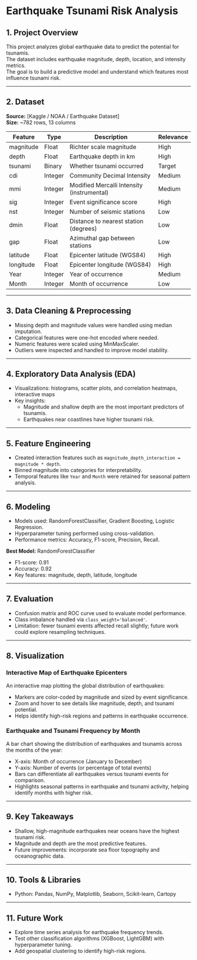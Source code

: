 # Earthquake Tsunami Risk Analysis

## 1. Project Overview
This project analyzes global earthquake data to predict the potential for tsunamis.  
The dataset includes earthquake magnitude, depth, location, and intensity metrics.  
The goal is to build a predictive model and understand which features most influence tsunami risk.

---

## 2. Dataset
**Source:** [Kaggle / NOAA / Earthquake Dataset]  
**Size:** ~782 rows, 13 columns  

| Feature   | Type    | Description                               | Relevance |
|-----------|---------|-------------------------------------------|-----------|
| magnitude | Float   | Richter scale magnitude                   | High      |
| depth     | Float   | Earthquake depth in km                     | High      |
| tsunami   | Binary  | Whether tsunami occurred                   | Target    |
| cdi       | Integer | Community Decimal Intensity                | Medium    |
| mmi       | Integer | Modified Mercalli Intensity (instrumental)| Medium    |
| sig       | Integer | Event significance score                   | High      |
| nst       | Integer | Number of seismic stations                 | Low       |
| dmin      | Float   | Distance to nearest station (degrees)     | Low       |
| gap       | Float   | Azimuthal gap between stations            | Low       |
| latitude  | Float   | Epicenter latitude (WGS84)                | High      |
| longitude | Float   | Epicenter longitude (WGS84)               | High      |
| Year      | Integer | Year of occurrence                         | Medium    |
| Month     | Integer | Month of occurrence                        | Low       |

---

## 3. Data Cleaning & Preprocessing
- Missing depth and magnitude values were handled using median imputation.  
- Categorical features were one-hot encoded where needed.  
- Numeric features were scaled using MinMaxScaler.  
- Outliers were inspected and handled to improve model stability.

---

## 4. Exploratory Data Analysis (EDA)
- Visualizations: histograms, scatter plots, and correlation heatmaps, interactive maps  
- Key insights:  
  - Magnitude and shallow depth are the most important predictors of tsunamis.  
  - Earthquakes near coastlines have higher tsunami risk.  

---

## 5. Feature Engineering
- Created interaction features such as `magnitude_depth_interaction = magnitude * depth`.  
- Binned magnitude into categories for interpretability.  
- Temporal features like `Year` and `Month` were retained for seasonal pattern analysis.

---

## 6. Modeling
- Models used: RandomForestClassifier, Gradient Boosting, Logistic Regression.  
- Hyperparameter tuning performed using cross-validation.  
- Performance metrics: Accuracy, F1-score, Precision, Recall.

**Best Model:** RandomForestClassifier  
- F1-score: 0.91  
- Accuracy: 0.92  
- Key features: magnitude, depth, latitude, longitude

---

## 7. Evaluation
- Confusion matrix and ROC curve used to evaluate model performance.  
- Class imbalance handled via `class_weight='balanced'`.  
- Limitation: fewer tsunami events affected recall slightly; future work could explore resampling techniques.

---

## 8. Visualization
### Interactive Map of Earthquake Epicenters
An interactive map plotting the global distribution of earthquakes:  
- Markers are color-coded by magnitude and sized by event significance.  
- Zoom and hover to see details like magnitude, depth, and tsunami potential.  
- Helps identify high-risk regions and patterns in earthquake occurrence.
### Earthquake and Tsunami Frequency by Month
A bar chart showing the distribution of earthquakes and tsunamis across the months of the year:
- X-axis: Month of occurrence (January to December)
- Y-axis: Number of events (or percentage of total events)
- Bars can differentiate all earthquakes versus tsunami events for comparison.
- Highlights seasonal patterns in earthquake and tsunami activity, helping identify months with higher risk.

---

## 9. Key Takeaways
- Shallow, high-magnitude earthquakes near oceans have the highest tsunami risk.  
- Magnitude and depth are the most predictive features.  
- Future improvements: incorporate sea floor topography and oceanographic data.

---

## 10. Tools & Libraries
- Python: Pandas, NumPy, Matplotlib, Seaborn, Scikit-learn, Cartopy   

---

## 11. Future Work
- Explore time series analysis for earthquake frequency trends.  
- Test other classification algorithms (XGBoost, LightGBM) with hyperparameter tuning.  
- Add geospatial clustering to identify high-risk regions.
